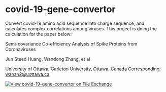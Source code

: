 # covid-19-gene-convertor
Convert covid-19 amino acid sequence into charge sequence, and calculates complex correlations among viruses.
This project is doing the calculation for the paper below:

Semi-covariance Co-efficiency Analysis of Spike Proteins from Coronaviruses

Jun Steed Huang, Wandong Zhang, et al 

University of Ottawa, Carleton University, Ottawa, Canada
Corresponding: 
wzhan2@uottawa.ca

[![View covid-19-gene-convertor on File Exchange](https://www.mathworks.com/matlabcentral/images/matlab-file-exchange.svg)](https://www.mathworks.com/matlabcentral/fileexchange/89047-covid-19-gene-convertor)

